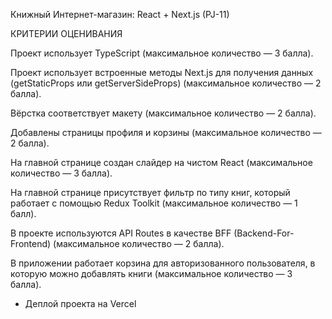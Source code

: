 Книжный Интернет-магазин: React + Next.js (PJ-11)

КРИТЕРИИ ОЦЕНИВАНИЯ

Проект использует TypeScript (максимальное количество — 3 балла).

Проект использует встроенные методы Next.js для получения данных (getStaticProps или getServerSideProps) (максимальное количество — 2 балла).

Вёрстка соответствует макету (максимальное количество — 2 балла).

Добавлены страницы профиля и корзины (максимальное количество — 2 балла).

На главной странице создан слайдер на чистом React (максимальное количество — 3 балла).

На главной странице присутствует фильтр по типу книг, который работает с помощью Redux Toolkit (максимальное количество — 1 балл).

В проекте используются API Routes в качестве BFF (Backend-For-Frontend) (максимальное количество — 2 балла).

В приложении работает корзина для авторизованного пользователя, в которую можно добавлять книги (максимальное количество — 3 балла).


+ Деплой проекта на Vercel